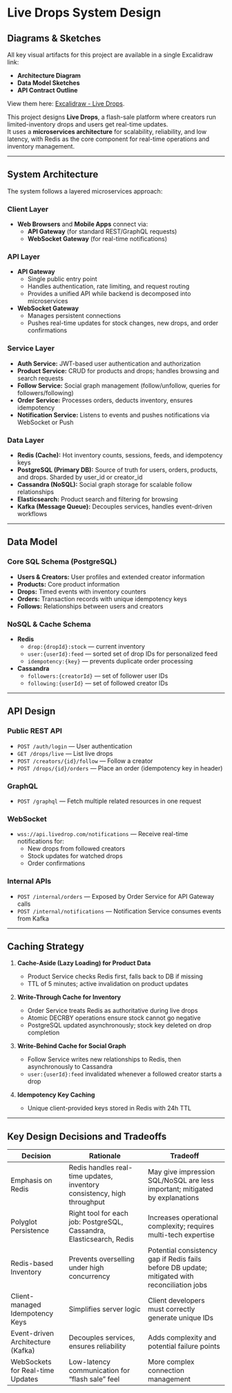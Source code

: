 # Live Drops System Design

## Diagrams & Sketches
All key visual artifacts for this project are available in a single Excalidraw link:  
- **Architecture Diagram**  
- **Data Model Sketches**  
- **API Contract Outline**  

View them here: [Excalidraw - Live Drops](https://excalidraw.com/#json=0DBMYh5jCs1Wxf_eXw8n0,XKt7kgeDZyj9T3NUq8BOjw).

This project designs **Live Drops**, a flash-sale platform where creators run limited-inventory drops and users get real-time updates.  
It uses a **microservices architecture** for scalability, reliability, and low latency, with Redis as the core component for real-time operations and inventory management.

---

## System Architecture

The system follows a layered microservices approach:

### Client Layer
- **Web Browsers** and **Mobile Apps** connect via:
  - **API Gateway** (for standard REST/GraphQL requests)
  - **WebSocket Gateway** (for real-time notifications)

### API Layer
- **API Gateway**
  - Single public entry point
  - Handles authentication, rate limiting, and request routing
  - Provides a unified API while backend is decomposed into microservices
- **WebSocket Gateway**
  - Manages persistent connections
  - Pushes real-time updates for stock changes, new drops, and order confirmations

### Service Layer
- **Auth Service:** JWT-based user authentication and authorization  
- **Product Service:** CRUD for products and drops; handles browsing and search requests  
- **Follow Service:** Social graph management (follow/unfollow, queries for followers/following)  
- **Order Service:** Processes orders, deducts inventory, ensures idempotency  
- **Notification Service:** Listens to events and pushes notifications via WebSocket or Push

### Data Layer
- **Redis (Cache):** Hot inventory counts, sessions, feeds, and idempotency keys  
- **PostgreSQL (Primary DB):** Source of truth for users, orders, products, and drops. Sharded by user_id or creator_id  
- **Cassandra (NoSQL):** Social graph storage for scalable follow relationships  
- **Elasticsearch:** Product search and filtering for browsing  
- **Kafka (Message Queue):** Decouples services, handles event-driven workflows  

---

## Data Model

### Core SQL Schema (PostgreSQL)
- **Users & Creators:** User profiles and extended creator information  
- **Products:** Core product information  
- **Drops:** Timed events with inventory counters  
- **Orders:** Transaction records with unique idempotency keys  
- **Follows:** Relationships between users and creators  

### NoSQL & Cache Schema
- **Redis**
  - `drop:{dropId}:stock` — current inventory  
  - `user:{userId}:feed` — sorted set of drop IDs for personalized feed  
  - `idempotency:{key}` — prevents duplicate order processing  
- **Cassandra**
  - `followers:{creatorId}` — set of follower user IDs  
  - `following:{userId}` — set of followed creator IDs  

---

## API Design

### Public REST API
- `POST /auth/login` — User authentication  
- `GET /drops/live` — List live drops  
- `POST /creators/{id}/follow` — Follow a creator  
- `POST /drops/{id}/orders` — Place an order (idempotency key in header)  

### GraphQL
- `POST /graphql` — Fetch multiple related resources in one request  

### WebSocket
- `wss://api.livedrop.com/notifications` — Receive real-time notifications for:
  - New drops from followed creators  
  - Stock updates for watched drops  
  - Order confirmations  

### Internal APIs
- `POST /internal/orders` — Exposed by Order Service for API Gateway calls  
- `POST /internal/notifications` — Notification Service consumes events from Kafka  

---

## Caching Strategy

1. **Cache-Aside (Lazy Loading) for Product Data**
   - Product Service checks Redis first, falls back to DB if missing
   - TTL of 5 minutes; active invalidation on product updates

2. **Write-Through Cache for Inventory**
   - Order Service treats Redis as authoritative during live drops
   - Atomic DECRBY operations ensure stock cannot go negative
   - PostgreSQL updated asynchronously; stock key deleted on drop completion

3. **Write-Behind Cache for Social Graph**
   - Follow Service writes new relationships to Redis, then asynchronously to Cassandra
   - `user:{userId}:feed` invalidated whenever a followed creator starts a drop

4. **Idempotency Key Caching**
   - Unique client-provided keys stored in Redis with 24h TTL  

---

## Key Design Decisions and Tradeoffs

| Decision | Rationale | Tradeoff |
|----------|-----------|----------|
| Emphasis on Redis | Redis handles real-time updates, inventory consistency, high throughput | May give impression SQL/NoSQL are less important; mitigated by explanations |
| Polyglot Persistence | Right tool for each job: PostgreSQL, Cassandra, Elasticsearch, Redis | Increases operational complexity; requires multi-tech expertise |
| Redis-based Inventory | Prevents overselling under high concurrency | Potential consistency gap if Redis fails before DB update; mitigated with reconciliation jobs |
| Client-managed Idempotency Keys | Simplifies server logic | Client developers must correctly generate unique IDs |
| Event-driven Architecture (Kafka) | Decouples services, ensures reliability | Adds complexity and potential failure points |
| WebSockets for Real-time Updates | Low-latency communication for “flash sale” feel | More complex connection management |
